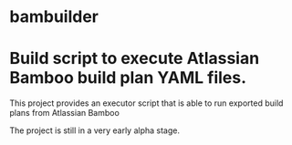 # bambuilder
Build script to execute Atlassian Bamboo build plan YAML files. 
=======================================================

This project provides an executor script that is able to run exported build plans from Atlassian Bamboo 

The project is still in a very early alpha stage. 
